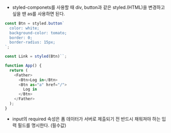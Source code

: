 ###

- styled-componets를 사용할 때 div, button과 같은 styled.(HTML)을 변경하고 싶을 땐 as를 사용하면 된다.

```js
const Btn = styled.button`
  color: white;
  background-color: tomato;
  border: 0;
  border-radius: 15px;
`;

const Link = styled(Btn)``;

function App() {
  return (
    <Father>
      <Btn>Log in</Btn>
      <Btn as="a" href="/">
        Log in
      </Btn>
    </Father>
  );
}
```

- input의 required 속성은 폼 데이터가 서버로 제출되기 전 반드시 채워져야 하는 입력 필드를 명시한다. (필수값)
